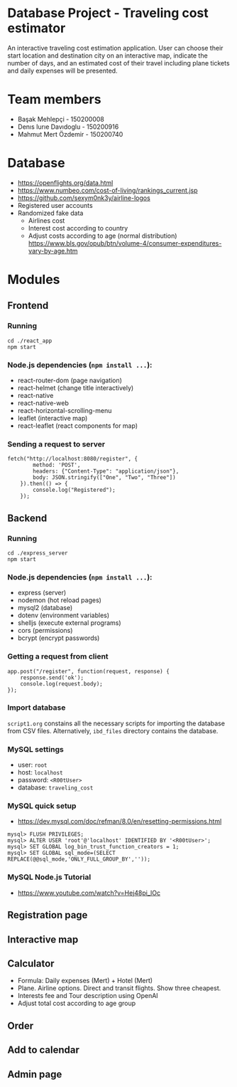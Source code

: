# Database Project - Traveling cost estimator
  An interactive traveling cost estimation application. User can choose their start location and destination city on an interactive map, indicate the number of days, and an estimated cost of their travel including plane tickets and daily expenses will be presented.

# Team members
- Başak Mehlepçi - 150200008
- Denıs Iurıe Davıdoglu - 150200916
- Mahmut Mert Özdemir - 150200740

# Database
- https://openflights.org/data.html
- https://www.numbeo.com/cost-of-living/rankings_current.jsp
- https://github.com/sexym0nk3y/airline-logos
- Registered user accounts
- Randomized fake data
  + Airlines cost
  + Interest cost according to country
  + Adjust costs according to age (normal distribution)
	https://www.bls.gov/opub/btn/volume-4/consumer-expenditures-vary-by-age.htm
	
# Modules
## Frontend
### Running
```
cd ./react_app
npm start
```

### Node.js dependencies (`npm install ...`):
- react-router-dom (page navigation)
- react-helmet (change title interactively)
- react-native
- react-native-web
- react-horizontal-scrolling-menu
- leaflet (interactive map)
- react-leaflet (react components for map)
### Sending a request to server
```
fetch("http://localhost:8080/register", {
		method: 'POST',
		headers: {"Content-Type": "application/json"},
		body: JSON.stringify(["One", "Two", "Three"])
	}).then(() => {
		console.log("Registered");
	});
```

## Backend
### Running
```
cd ./express_server
npm start
```

### Node.js dependencies (`npm install ...`):
- express (server)
- nodemon (hot reload pages)
- mysql2 (database)
- dotenv (environment variables)
- shelljs (execute external programs)
- cors (permissions)
- bcrypt (encrypt passwords)

### Getting a request from client
```
app.post("/register", function(request, response) {
	response.send('ok');
	console.log(request.body);
});
```

### Import database
`script1.org` constains all the necessary scripts for importing the database from CSV files. Alternatively, `ibd_files` directory contains the database.

### MySQL settings
- user: `root`
- host: `localhost`
- password: `<R00tUser>`
- database: `traveling_cost`

### MySQL quick setup
- https://dev.mysql.com/doc/refman/8.0/en/resetting-permissions.html
```
mysql> FLUSH PRIVILEGES;
mysql> ALTER USER 'root'@'localhost' IDENTIFIED BY '<R00tUser>';
mysql> SET GLOBAL log_bin_trust_function_creators = 1;
mysql> SET GLOBAL sql_mode=(SELECT REPLACE(@@sql_mode,'ONLY_FULL_GROUP_BY',''));
```

### MySQL Node.js Tutorial
- https://www.youtube.com/watch?v=Hej48pi_lOc

## Registration page
## Interactive map
## Calculator
- Formula: Daily expenses (Mert) + Hotel (Mert)
- Plane. Airline options. Direct and transit flights. Show three cheapest.
- Interests fee and Tour description using OpenAI
- Adjust total cost according to age group
## Order
## Add to calendar
## Admin page

